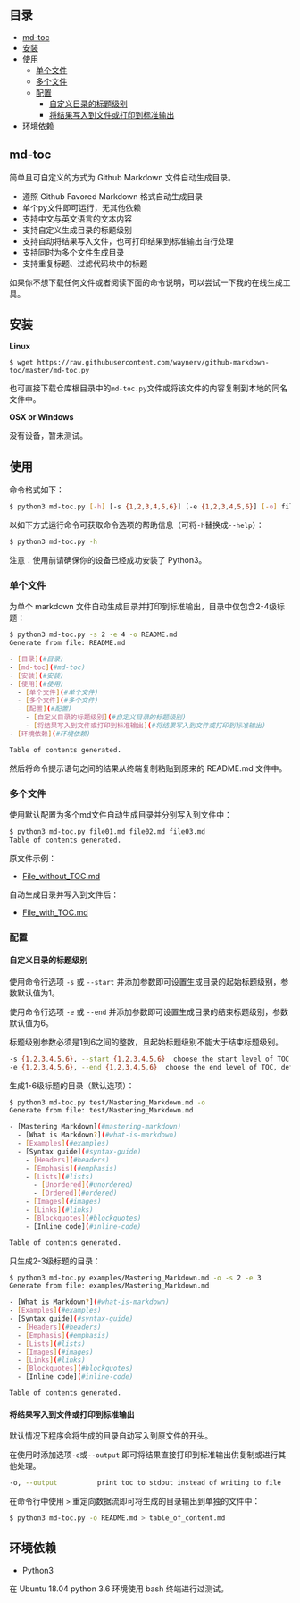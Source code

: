 ## 目录
  - [md-toc](#md-toc)
  - [安装](#安装)
  - [使用](#使用)
    - [单个文件](#单个文件)
    - [多个文件](#多个文件)
    - [配置](#配置)
      - [自定义目录的标题级别](#自定义目录的标题级别)
      - [将结果写入到文件或打印到标准输出](#将结果写入到文件或打印到标准输出)
  - [环境依赖](#环境依赖)

## md-toc

简单且可自定义的方式为 Github Markdown 文件自动生成目录。

- 遵照 Github Favored Markdown 格式自动生成目录
- 单个py文件即可运行，无其他依赖
- 支持中文与英文语言的文本内容
- 支持自定义生成目录的标题级别
- 支持自动将结果写入文件，也可打印结果到标准输出自行处理
- 支持同时为多个文件生成目录
- 支持重复标题、过滤代码块中的标题

如果你不想下载任何文件或者阅读下面的命令说明，可以尝试一下我的在线生成工具。

## 安装

**Linux**

```
$ wget https://raw.githubusercontent.com/waynerv/github-markdown-toc/master/md-toc.py
```

也可直接下载仓库根目录中的`md-toc.py`文件或将该文件的内容复制到本地的同名文件中。

**OSX or Windows**

没有设备，暂未测试。

## 使用

命令格式如下：

```bash
$ python3 md-toc.py [-h] [-s {1,2,3,4,5,6}] [-e {1,2,3,4,5,6}] [-o] file [file ...]
```

以如下方式运行命令可获取命令选项的帮助信息（可将`-h`替换成`--help`）：

```bash
$ python3 md-toc.py -h
```

注意：使用前请确保你的设备已经成功安装了 Python3。

### 单个文件

为单个 markdown 文件自动生成目录并打印到标准输出，目录中仅包含2-4级标题：

```bash
$ python3 md-toc.py -s 2 -e 4 -o README.md
Generate from file: README.md

- [目录](#目录)
- [md-toc](#md-toc)
- [安装](#安装)
- [使用](#使用)
  - [单个文件](#单个文件)
  - [多个文件](#多个文件)
  - [配置](#配置)
    - [自定义目录的标题级别](#自定义目录的标题级别)
    - [将结果写入到文件或打印到标准输出](#将结果写入到文件或打印到标准输出)
- [环境依赖](#环境依赖)

Table of contents generated.
```

然后将命令提示语句之间的结果从终端复制粘贴到原来的 README.md 文件中。

### 多个文件

使用默认配置为多个md文件自动生成目录并分别写入到文件中：

```bash
$ python3 md-toc.py file01.md file02.md file03.md
Table of contents generated.
```

原文件示例：

- [File_without_TOC.md]()

自动生成目录并写入到文件后：

- [File_with_TOC.md]()

### 配置

#### 自定义目录的标题级别

使用命令行选项 `-s` 或 `--start` 并添加参数即可设置生成目录的起始标题级别，参数默认值为1。

使用命令行选项 `-e` 或 `--end` 并添加参数即可设置生成目录的结束标题级别，参数默认值为6。

标题级别参数必须是1到6之间的整数，且起始标题级别不能大于结束标题级别。

```bash
-s {1,2,3,4,5,6}, --start {1,2,3,4,5,6}  choose the start level of TOC, default value is 1
-e {1,2,3,4,5,6}, --end {1,2,3,4,5,6}  choose the end level of TOC, default value is 6
```

生成1-6级标题的目录（默认选项）：

```bash
$ python3 md-toc.py test/Mastering_Markdown.md -o
Generate from file: test/Mastering_Markdown.md

- [Mastering Markdown](#mastering-markdown)
  - [What is Markdown?](#what-is-markdown)
  - [Examples](#examples)
  - [Syntax guide](#syntax-guide)
    - [Headers](#headers)
    - [Emphasis](#emphasis)
    - [Lists](#lists)
      - [Unordered](#unordered)
      - [Ordered](#ordered)
    - [Images](#images)
    - [Links](#links)
    - [Blockquotes](#blockquotes)
    - [Inline code](#inline-code)

Table of contents generated.
```

只生成2-3级标题的目录：

```bash
$ python3 md-toc.py examples/Mastering_Markdown.md -o -s 2 -e 3
Generate from file: examples/Mastering_Markdown.md

- [What is Markdown?](#what-is-markdown)
- [Examples](#examples)
- [Syntax guide](#syntax-guide)
  - [Headers](#headers)
  - [Emphasis](#emphasis)
  - [Lists](#lists)
  - [Images](#images)
  - [Links](#links)
  - [Blockquotes](#blockquotes)
  - [Inline code](#inline-code)

Table of contents generated.
```

#### 将结果写入到文件或打印到标准输出

默认情况下程序会将生成的目录自动写入到原文件的开头。

在使用时添加选项`-o`或`--output` 即可将结果直接打印到标准输出供复制或进行其他处理。

```bash
-o, --output          print toc to stdout instead of writing to file
```

在命令行中使用 `>` 重定向数据流即可将生成的目录输出到单独的文件中：

```bash
$ python3 md-toc.py -o README.md > table_of_content.md
```

## 环境依赖

- Python3

在 Ubuntu 18.04 python 3.6 环境使用 bash 终端进行过测试。
